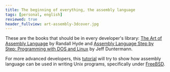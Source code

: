 ```yaml
---
title: The beginning of everything, the assembly language
tags: [personal, english]
reviewed: true
header_fullview: art-assembly-3dcover.jpg
---
```

These are the books that should be in every developer's library: [The Art of Assembly Language](http://www.amazon.com/exec/obidos/tg/detail/-/1886411972/ref=pd_sim_books_1/103-7435513-2805404?v=glance&s=books) by Randall Hyde and [Assembly Language Step by Step: Programming with DOS and Linux](http://www.amazon.com/exec/obidos/tg/detail/-/0471375233/ref=ase_whizkidtechnomag/103-7435513-2805404?v=glance&s=books) by Jeff Duntermann.  

For more advanced developers, this [tutorial](http://www.int80h.org) will try to show how assembly language can be used in writing Unix programs, specifically under [FreeBSD](http://www.freebsd.org). 


